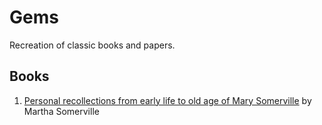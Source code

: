 # Gems

Recreation of classic books and papers.

## Books

1. [Personal recollections from early life to old age of Mary Somerville](https://risherlock.github.io/gems/sommerville/index.html) by Martha Somerville
